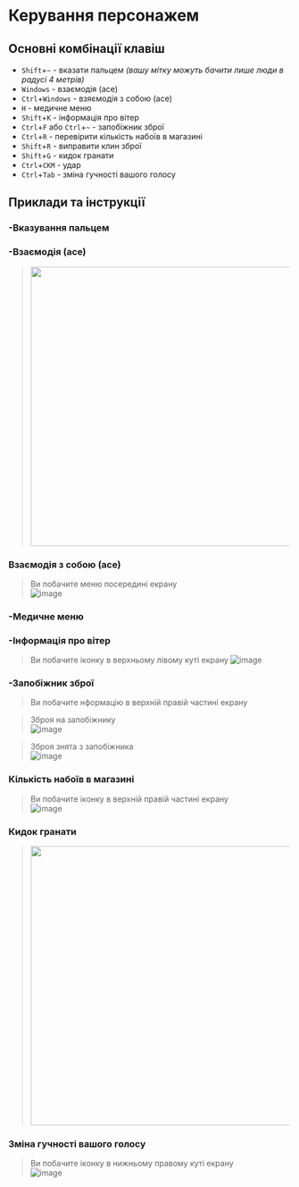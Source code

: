 # Керування персонажем
## Основні комбінації клавіш
- `Shift`+`~` - вказати пальцем *(вашу мітку можуть бачити лише люди в радусі 4 метрів)*
- `Windows` - взаємодія (асе)
- `Ctrl`+`Windows` - взяємодія з собою (асе)
- `H` - медичне меню
- `Shift`+`K` - інформація про вітер
- `Ctrl`+`F` або `Ctrl`+`~` - запобіжник зброї
- `Ctrl`+`R` - перевірити кількість набоїв в магазині
- `Shift`+`R` - виправити клин зброї
- `Shift`+`G` - кидок гранати
- `Ctrl`+`СКМ` - удар
- `Ctrl`+`Tab` - зміна гучності вашого голосу

## Приклади та інструкції
### -Вказування пальцем

### -Взаємодія (асе)
> <img src="https://github.com/vsrJaguar/Materials/assets/144080908/ba6f4c67-9764-4b4d-b687-98e72d3e360c"  height="500">

### Взаємодія з собою (асе)
> Ви побачите меню посередині екрану  
> ![image](https://github.com/vsrJaguar/Materials/assets/144080908/c891e795-1d9d-43d8-bf9f-c216b77d2f64)

### -Медичне меню

### -Інформація про вітер
> Ви побачите іконку в верхньому лівому куті екрану
> ![image](https://github.com/vsrJaguar/Materials/assets/144080908/972cb759-e5d0-47c4-8765-802c2658395f)

### -Запобіжник зброї 
> Ви побачите нформацію в верхній правій частині екрану

> Зброя на запобіжнику  
> ![image](https://github.com/vsrJaguar/Materials/assets/144080908/c0a27137-1978-42f0-8e10-2a2e81d7f180)

> Зброя знята з запобіжника  
> ![image](https://github.com/vsrJaguar/Materials/assets/144080908/d0da0d49-7bbc-4daf-aac1-b124de76625d)

### Кількість набоїв в магазині
> Ви побачите іконку в верхній правій частині екрану  
> ![image](https://github.com/vsrJaguar/Materials/assets/144080908/b7bc0809-d69f-4e8b-abba-b1cac3b810b9)

### Кидок гранати
> <img src="https://github.com/vsrJaguar/Materials/assets/144080908/c908c34f-2458-4b04-b8f1-4d0a462cb57c"  height="500">

### Зміна гучності вашого голосу
> Ви побачите іконку в нижньому правому куті екрану  
> ![image](https://github.com/vsrJaguar/Materials/assets/144080908/2d42e73a-4f96-48ae-ba41-3e60f730ae81)
